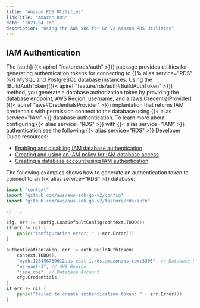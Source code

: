 ```yaml
---
title: "Amazon RDS Utilities"
linkTitle: "Amazon RDS"
date: "2021-04-16"
description: "Using the AWS SDK for Go V2 Amazon RDS Utilities"
---
```


## IAM Authentication

The [auth]({{< apiref "feature/rds/auth" >}}) package provides utilities for generating authentication tokens for
connecting to {{% alias service="RDS" %}} MySQL and PostgreSQL database instances. Using the [BuildAuthToken]({{<
apiref "feature/rds/auth#BuildAuthToken" >}}) method, you generate a database authorization token by providing the
database endpoint, AWS Region, username, and a [aws.CredentialProvider]({{< apiref "aws#CredentialsProvider" >}})
implantation that returns IAM credentials with permission connect to the database using {{< alias service="IAM" >}}
database authentication. To learn more about configuring {{< alias service="RDS" >}} with {{< alias service="IAM" >}}
authentication see the following {{< alias service="RDS" >}} Developer Guide resources:

* [Enabling and disabling IAM database authentication](https://docs.aws.amazon.com/AmazonRDS/latest/UserGuide/UsingWithRDS.IAMDBAuth.Enabling.html)
* [Creating and using an IAM policy for IAM database access](https://docs.aws.amazon.com/AmazonRDS/latest/UserGuide/UsingWithRDS.IAMDBAuth.IAMPolicy.html)
* [Creating a database account using IAM authentication](https://docs.aws.amazon.com/AmazonRDS/latest/UserGuide/UsingWithRDS.IAMDBAuth.DBAccounts.html)

The following examples shows how to generate an authentication token to connect to an {{< alias service="RDS" >}}
database:

```go
import "context"
import "github.com/aws/aws-sdk-go-v2/config"
import "github.com/aws/aws-sdk-go-v2/feature/rds/auth"

// ...

cfg, err := config.LoadDefaultConfig(context.TODO())
if err != nil {
	panic("configuration error: " + err.Error())
}

authenticationToken, err := auth.BuildAuthToken(
	context.TODO(),
	"mydb.123456789012.us-east-1.rds.amazonaws.com:3306", // Database Endpoint (With Port)
	"us-east-1", // AWS Region
	"jane_doe", // Database Account
	cfg.Credentials,
)
if err != nil {
	panic("failed to create authentication token: " + err.Error())
}
```

